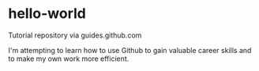 # hello-world
Tutorial repository via guides.github.com

I'm attempting to learn how to use Github to gain valuable career skills and to make my own work more efficient.
